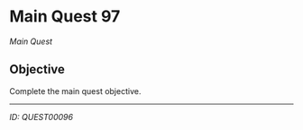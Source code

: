# Main Quest 97

*Main Quest*

## Objective
Complete the main quest objective.

---
*ID: QUEST00096*